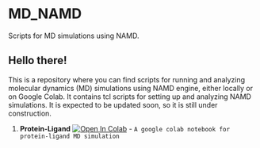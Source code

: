 # MD_NAMD
Scripts for MD simulations using NAMD.

## Hello there!
This is a repository where you can find scripts for running and analyzing molecular dynamics (MD) simulations using NAMD engine, either locally or on Google Colab. It contains tcl scripts for setting up and analyzing NAMD simulations. It is expected to be updated soon, so it is still under construction.

1. **Protein-Ligand** [![Open In Colab](https://colab.research.google.com/assets/colab-badge.svg)](https://colab.research.google.com/drive/13iX7HVi_A0phIvra8UX9GoVKVwIoLPw0?usp=sharing) - `A google colab notebook for protein-ligand MD simulation`


